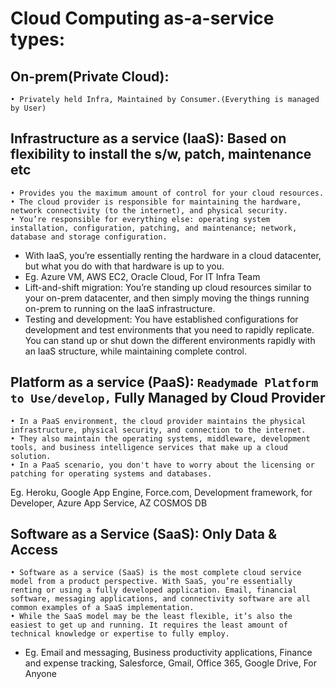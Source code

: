 # Cloud Computing as-a-service types:

## On-prem(Private Cloud):
	• Privately held Infra, Maintained by Consumer.(Everything is managed by User)

## Infrastructure as a service (IaaS): Based on flexibility to install the s/w, patch, maintenance etc
	• Provides you the maximum amount of control for your cloud resources.
	• The cloud provider is responsible for maintaining the hardware, network connectivity (to the internet), and physical security. 
	• You’re responsible for everything else: operating system installation, configuration, patching, and maintenance; network, database and storage configuration. 

- With IaaS, you’re essentially renting the hardware in a cloud datacenter, but what you do with that hardware is up to you.  
- Eg. Azure VM, AWS EC2, Oracle Cloud, For IT Infra Team
- Lift-and-shift migration: You’re standing up cloud resources similar to your on-prem datacenter, and then simply moving the things running on-prem to running on the IaaS infrastructure.
- Testing and development: You have established configurations for development and test environments that you need to rapidly replicate. You can stand up or shut down the different environments rapidly with an IaaS structure, while maintaining complete control.


## Platform as a service (PaaS): `Readymade Platform to Use/develop,` Fully Managed by Cloud Provider
	• In a PaaS environment, the cloud provider maintains the physical infrastructure, physical security, and connection to the internet.
 	• They also maintain the operating systems, middleware, development tools, and business intelligence services that make up a cloud solution. 
	• In a PaaS scenario, you don't have to worry about the licensing or patching for operating systems and databases.

Eg. Heroku, Google App Engine, Force.com, Development framework, for Developer, Azure App Service, AZ COSMOS DB


## Software as a Service (SaaS): Only Data & Access
	• Software as a service (SaaS) is the most complete cloud service model from a product perspective. With SaaS, you’re essentially renting or using a fully developed application. Email, financial software, messaging applications, and connectivity software are all common examples of a SaaS implementation.
	• While the SaaS model may be the least flexible, it’s also the easiest to get up and running. It requires the least amount of technical knowledge or expertise to fully employ.
- Eg. Email and messaging, Business productivity applications, Finance and expense tracking, Salesforce, Gmail, Office 365, Google Drive, For Anyone
